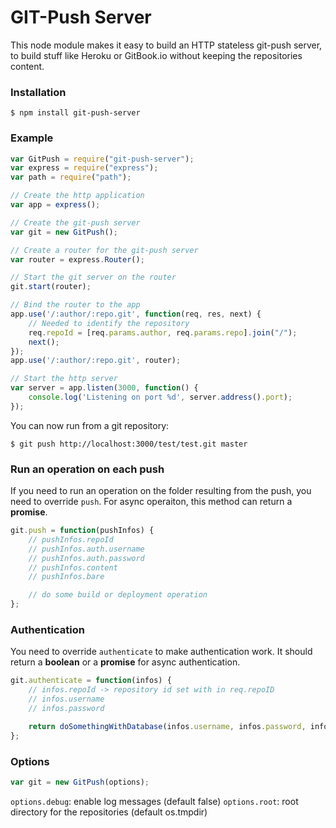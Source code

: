 GIT-Push Server
==================

This node module makes it easy to build an HTTP stateless git-push server, to build stuff like Heroku or GitBook.io without keeping the repositories content.

### Installation

```
$ npm install git-push-server
```

### Example

```js
var GitPush = require("git-push-server");
var express = require("express");
var path = require("path");

// Create the http application
var app = express();

// Create the git-push server
var git = new GitPush();

// Create a router for the git-push server
var router = express.Router();

// Start the git server on the router
git.start(router);

// Bind the router to the app
app.use('/:author/:repo.git', function(req, res, next) {
    // Needed to identify the repository
    req.repoId = [req.params.author, req.params.repo].join("/");
    next();
});
app.use('/:author/:repo.git', router);

// Start the http server
var server = app.listen(3000, function() {
    console.log('Listening on port %d', server.address().port);
});
```

You can now run from a git repository:

```
$ git push http://localhost:3000/test/test.git master
```

### Run an operation on each push

If you need to run an operation on the folder resulting from the push, you need to override ```push```. For async operaiton, this method can return a **promise**.

```js
git.push = function(pushInfos) {
    // pushInfos.repoId
    // pushInfos.auth.username
    // pushInfos.auth.password
    // pushInfos.content
    // pushInfos.bare

    // do some build or deployment operation
};
```

### Authentication

You need to override ```authenticate``` to make authentication work. It should return a **boolean** or a **promise** for async authentication.

```js
git.authenticate = function(infos) {
    // infos.repoId -> repository id set with in req.repoID
    // infos.username
    // infos.password

    return doSomethingWithDatabase(infos.username, infos.password, infos.repoId);
};
```

### Options

```js
var git = new GitPush(options);
```

`options.debug`: enable log messages (default false)
`options.root`: root directory for the repositories (default os.tmpdir)

